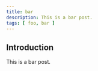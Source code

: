 ```yaml
---
title: bar
description: This is a bar post.
tags: [ foo, bar ]
---
```




## Introduction

This is a bar post.
